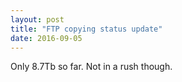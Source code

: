 ```yaml
---
layout: post
title: "FTP copying status update"
date: 2016-09-05
---
```


Only 8.7Tb so far. Not in a rush though.

